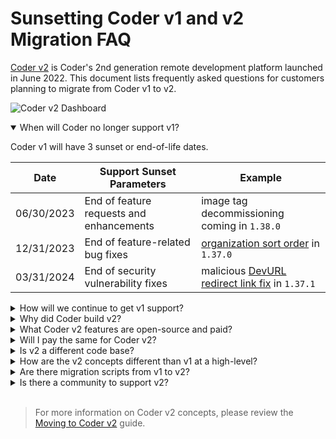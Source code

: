 # Sunsetting Coder v1 and v2 Migration FAQ

[Coder v2](https://github.com/coder/coder) is Coder's 2nd generation remote
development platform launched in June 2022. This document lists frequently asked
questions for customers planning to migrate from Coder v1 to v2.

![Coder v2 Dashboard](../assets/guides/coder-v2-dashboard.png)

<details open>
<summary>When will Coder no longer support v1?</summary>

Coder v1 will have 3 sunset or end-of-life dates.

| Date       | Support Sunset Parameters                | Example                                                                  |
| ---------- | ---------------------------------------- | ------------------------------------------------------------------------ |
| 06/30/2023 | End of feature requests and enhancements | image tag decommissioning coming in `1.38.0`                             |
| 12/31/2023 | End of feature-related bug fixes         | [organization sort order](../changelog/1.37.0.md) in `1.37.0`            |
| 03/31/2024 | End of security vulnerability fixes      | malicious [DevURL redirect link fix](../changelog/1.37.1.md) in `1.37.1` |

</details>

<details>
<summary>How will we continue to get v1 support?</summary>

Continue to either coordinate with your Coder account executive or leverage the
[Slack](https://cdr.co/join-community) channel.

</details>

<details>
<summary>Why did Coder build v2?</summary>

Coder v2 addresses compute and integration limitations of Coder v1. In
particular, 100% control over a workspace's Kubernetes pod spec, flexibility to
make workspace compute a Kubernetes pod, a VM, or a Docker container, and an
open-source platform for the community to get the developer-centric benefits of
remote development without a license fee. See the blog post
[Lessons learned from v1](https://coder.com/blog/lessons-learned-from-v1-and-oss-to-enterprise-editions).

</details>

<details>
<summary>What Coder v2 features are open-source and paid?</summary>

Functionality for a developer to be productive are in the v2 OSS, while
scalability, governance and control features for DevOps teams are in the v2
Enterprise paid version.
[See this page for feature comparisons.](https://coder.com/pricing)

</details>

<details>
<summary>Will I pay the same for Coder v2?</summary>

[Contact Sales](https://coder.com/contact) to learn how your v1 license fee
converts to v2.

</details>

<details>
<summary>Is v2 a different code base?</summary>

Yes. Because we wanted to make v2 open-source and use Terraform as the workspace
provisioning engine, it was easier to re-build Coder's remote development
platform into a new code base. v2 also has a different Postgres database schema.

</details>

<details>
<summary>How are the v2 concepts different than v1 at a high-level?</summary>

In v1, workspaces are Kubernetes pods with an inner container based on
[container images](../images/index.md) with an optional configure script in the
image that runs additional configurations as the non-root user after the
workspace is built. Coder v1 has an optional workspace template yaml spec to
define compute and additional bash scripting steps.

In Coder v2, workspaces are defined as
[Terraform templates](https://coder.com/docs/coder-oss/latest/templates) with
Terraform resources to specify the infrastructure provider and compute type.
e.g., Kubernetes pod, Docker container, or VM. Docker or alternatively VM images
are specified in the template. The template includes an agent resource and
`startup_script` configuration that can run the configure script in the image or
additional steps like in v1 workspace templates. Coder v1 workspace applications
are configured as `coder_app` resources in the Terraform template.

v1 [organizations](../admin/organizations/index.md) are
[groups](https://coder.com/docs/coder-oss/latest/admin/groups) in v2.

Integration points remain the same like
[OIDC](https://coder.com/docs/coder-oss/latest/admin/auth) for single-sign-on
and specifying image registries in v2 templates.

Out-of-the-box Git authentication in v1 is an OAuth app and SSH. In v2,
[OAuth is used as well](https://coder.com/docs/coder-oss/latest/admin/git-providers)
but Coder intercepts git actions, forcing the user to authenticate to their git
provider. Coder stores the user's OAuth token in the Coder database and using it
for subsequent git actions. In v2, Coder issues an SSH key to each user if that
is preferred.

</details>

<details>
<summary>Are there migration scripts from v1 to v2?</summary>

No. The database schema and architectural concepts are so different in v2, it is
not reasonable to build migration scripts that meet all customer deployment
scenarios. See [the migration strategy](./moving-to-oss.md#migration-strategy)
and
[recommendations on moving workspace contents](./moving-to-oss.md#workspaces).

</details>

<details>
<summary>Is there a community to support v2?</summary>

Yes. In v1, Coder maintains a [Slack](https://cdr.co/join-community) channel. In
v2, customers can file [GitHub Issues](https://github.com/coder/coder/issues) or
use our [Discord](https://discord.gg/coder) or
[Slack](https://cdr.co/join-community) channels to ask questions to the
community.

</details>

</br>

> For more information on Coder v2 concepts, please review the
> [Moving to Coder v2](./moving-to-oss.md) guide.
